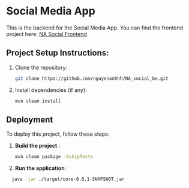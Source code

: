 # Social Media App

This is the backend for the Social Media App.
You can find the frontend project here: [NA Social Frontend](https://github.com/nguyenanhhh/NA_Social.git)
## Project Setup Instructions:

1. Clone the repository:
    ```bash
    git clone https://github.com/nguyenanhhh/NA_social_be.git
    ```

2. Install dependencies (if any):
    ```bash
    mvn clean install
    ```
## Deployment

To deploy this project, follow these steps:

1. **Build the project** :
   ```bash
   mvn clean package -DskipTests
2. **Run the application** :
 ```bash
   java -jar ./target/core-0.0.1-SNAPSHOT.jar
```
